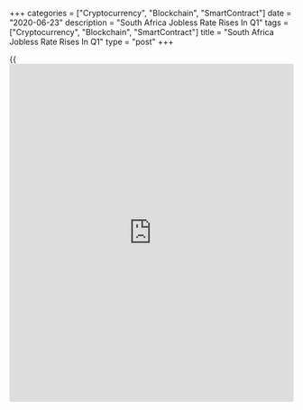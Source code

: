 +++
categories = ["Cryptocurrency", "Blockchain", "SmartContract"]
date = "2020-06-23"
description = "South Africa Jobless Rate Rises In Q1"
tags = ["Cryptocurrency", "Blockchain", "SmartContract"]
title = "South Africa Jobless Rate Rises In Q1"
type = "post"
+++

{{<iframe id="large-banner" src="https://www.bounty.group/#slide=12.0" width="100%" height="600" scrolling="no" style="border: 0px solid rgb(216, 221, 230); border-radius: 3px;">}}

South Africa jobless rate rose in the first quarter, after remaining
unchanged in the previous quarter, and employment decreased for the
first time in three quarters, data from Statistics South Africa showed
on Tuesday.

The jobless rate rose to 30.1 percent in the first quarter from 29.1
percent each in the fourth and third quarters of 2019. Economists had
forecast a rate of 29.7 percent.

In the same quarter previous year, the unemployment rate was 27.6
percent.

The number of unemployed persons increased by 344,000 persons to 7.1
million in the March quarter from 6.7 million in the previous quarter.
The jobless figure decreased by 8,000 persons in the previous quarter.

The number of employed persons fell by 38,000 persons sequentially to
16.4 million in the first quarter.

For comments and feedback [contact](https://www.playgroundfx.com/contact/): editorial@rtt[news](https://www.letsplayfx.com/blog/forex-news-website/).com

[Economic News][1]

 **What parts of the world are seeing the best (and worst) economic
performances lately? Click[here][2] to check out our [Econ Scorecard][2]
and find out! See up-to-the-moment [ranking](https://www.playgroundfx.com/blog/crypto-exchange-ranking/)s for the best and worst
performers in [GDP][3], [unemployment rate][4], [inflation][5] and much
more.**

   1. www.rtt[news](https://www.letsplayfx.com/blog/forex-news-website/).com/Content/EconomicNews.aspx
   2. www.rtt[news](https://www.letsplayfx.com/blog/forex-news-website/).com/economic-scorecard/world-rank/unemployment-rate/highest-performance.aspx
   3. www.rtt[news](https://www.letsplayfx.com/blog/forex-news-website/).com/economic-scorecard/world-rank/GDP/highest-performance.aspx
   4. www.rtt[news](https://www.letsplayfx.com/blog/forex-news-website/).com/economic-scorecard/world-rank/unemployment-rate/lowest-performance.aspx
   5. www.rtt[news](https://www.letsplayfx.com/blog/forex-news-website/).com/economic-scorecard/world-rank/CPI/highest-performance.aspx